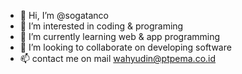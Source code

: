 - 👋 Hi, I’m @sogatanco
- 👀 I’m interested in coding & programing
- 🌱 I’m currently learning web & app programming
- 💞️ I’m looking to collaborate on developing software
- 📫 contact me on mail wahyudin@ptpema.co.id

<!---
sogatanco/sogatanco is a ✨ special ✨ repository because its `README.md` (this file) appears on your GitHub profile.
You can click the Preview link to take a look at your changes.
--->
